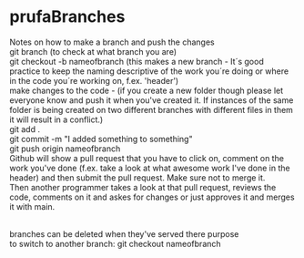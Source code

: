﻿# prufaBranches

Notes on how to make a branch and push the changes
<br>
git branch (to check at what branch you are)
<br>
git checkout -b nameofbranch (this makes a new branch  - It´s good practice to keep the naming descriptive of the work you´re doing or where in the code you´re working on, f.ex. 'header')
<br>
make changes to the code -  (if you create a new folder though please let everyone know and push it when you've created it. If instances of the same folder is being created on two different branches with different files in them it will result in a conflict.) 
<br>
git add .
<br>
git commit -m "I added something to something"
<br>
git push origin nameofbranch
<br> 
Github will show a pull request that you have to click on, comment on the work you've done (f.ex. take a look at what awesome work I've done in the header) and then submit the pull request. Make sure not to merge it. 
<br>
Then another programmer takes a look at that pull request, reviews the code, comments on it and askes for changes or just approves it and merges it with main. 

<br>
branches can be deleted when they've served there purpose

<br>
to switch to another branch: git checkout nameofbranch
